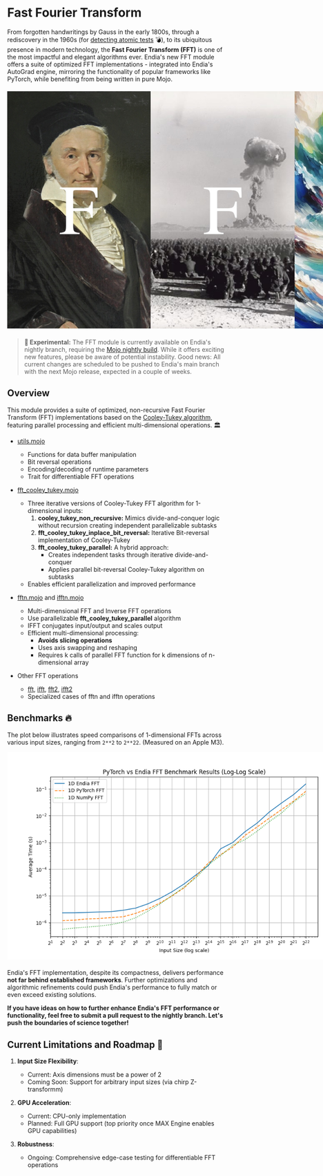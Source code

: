 # Fast Fourier Transform 

From forgotten handwritings by Gauss in the early 1800s, through a rediscovery in the 1960s (for [detecting atomic tests](https://www.youtube.com/watch?v=nmgFG7PUHfo&t=1s) 💣), to its ubiquitous presence in modern technology, the **Fast Fourier Transform (FFT)** is one of the most impactful and elegant algorithms ever. Endia's new FFT module offers a suite of optimized FFT implementations - integrated into Endia's AutoGrad engine, mirroring the functionality of popular frameworks like PyTorch, while benefiting from being written in pure Mojo.

#### 

<div align="center">
  <img src="../../../assets/fft_title_image.jpeg" alt="FFT Title Image" style="max-width: 1000px;"/> <!-- style="max-width: 800px;" -->
</div>

#### 

> **🧪 Experimental:** The FFT module is currently available on Endia's nightly branch, requiring the [Mojo nightly build](https://docs.modular.com/max/install). While it offers exciting new features, please be aware of potential instability. Good news: All current changes are scheduled to be pushed to Endia's main branch with the next Mojo release, expected in a couple of weeks.

## Overview

This module provides a suite of optimized, non-recursive Fast Fourier Transform (FFT) implementations based on the [Cooley-Tukey algorithm](https://en.wikipedia.org/wiki/Cooley%E2%80%93Tukey_FFT_algorithm), featuring parallel processing and efficient multi-dimensional operations. 🏛️

- [utils.mojo](https://github.com/endia-org/Endia/blob/nightly/endia/functional/fft_ops/utils.mojo)
  - Functions for data buffer manipulation
  - Bit reversal operations
  - Encoding/decoding of runtime parameters
  - Trait for differentiable FFT operations

- [fft_cooley_tukey.mojo](https://github.com/endia-org/Endia/blob/nightly/endia/functional/fft_ops/fft_cooley_tukey.mojo)
  - Three iterative versions of Cooley-Tukey FFT algorithm for 1-dimensional inputs:
    1. **cooley_tukey_non_recursive:** Mimics divide-and-conquer logic without recursion creating independent parallelizable subtasks
    2. **fft_cooley_tukey_inplace_bit_reversal:** Iterative Bit-reversal implementation of Cooley-Tukey
    3. **fft_cooley_tukey_parallel:** A hybrid approach:
       - Creates independent tasks through iterative divide-and-conquer
       - Applies parallel bit-reversal Cooley-Tukey algorithm on subtasks
  - Enables efficient parallelization and improved performance

- [fftn.mojo](https://github.com/endia-org/Endia/blob/nightly/endia/functional/fft_ops/fftn_op.mojo) and [ifftn.mojo](https://github.com/endia-org/Endia/blob/nightly/endia/functional/fft_ops/ifftn_op.mojo)
  - Multi-dimensional FFT and Inverse FFT operations
  - Use parallelizable **fft_cooley_tukey_parallel** algorithm
  - IFFT conjugates input/output and scales output
  - Efficient multi-dimensional processing:
    - **Avoids slicing operations**
    - Uses axis swapping and reshaping
    - Requires k calls of parallel FFT function for k dimensions of n-dimensional array

- Other FFT operations
  - [fft](https://github.com/endia-org/Endia/blob/nightly/endia/functional/fft_ops/fft_op.mojo), [ifft](https://github.com/endia-org/Endia/blob/nightly/endia/functional/fft_ops/ifft_op.mojo), [fft2](https://github.com/endia-org/Endia/blob/nightly/endia/functional/fft_ops/fft2_op.mojo), [ifft2](https://github.com/endia-org/Endia/blob/nightly/endia/functional/fft_ops/ifft2_op.mojo)
  - Specialized cases of fftn and ifftn operations


## Benchmarks 🔥

The plot below illustrates speed comparisons of 1-dimensional FFTs across various input sizes, ranging from `2**2` to `2**22`. (Measured on an Apple M3).

<div align="center">
  <img src="../../../assets/Endia_vs_PyTorch_FFT_Benchmark.png" alt="Endia_vs_PyTorch_FFT_Benchmark Image" style="max-width: 800px;"/> 
</div>

#### 

Endia's FFT implementation, despite its compactness, delivers performance **not far behind established frameworks**. Further optimizations and algorithmic refinements could push Endia's performance to fully match or even exceed existing solutions.

**If you have ideas on how to further enhance Endia's FFT performance or functionality, feel free to submit a pull request to the nightly branch. Let's push the boundaries of science together!**

## Current Limitations and Roadmap 🚧

1. **Input Size Flexibility**: 
   - Current: Axis dimensions must be a power of 2
   - Coming Soon: Support for arbitrary input sizes (via chirp Z-transformm)

2. **GPU Acceleration**: 
   - Current: CPU-only implementation
   - Planned: Full GPU support (top priority once MAX Engine enables GPU capabilities)

3. **Robustness**:
   - Ongoing: Comprehensive edge-case testing for differentiable FFT operations